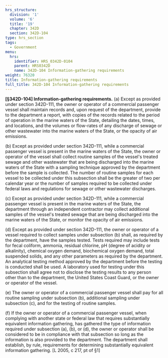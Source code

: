 ```yaml
---
hrs_structure:
  division: '1'
  volume: '6'
  title: '19'
  chapter: 342D
  section: 342D-104
type: hrs_section
tags:
  - Government
menu:
  hrs:
    identifier: HRS_0342D-0104
    parent: HRS0342D
    name: 342D-104 Information-gathering requirements
weight: 76320
title: Information-gathering requirements
full_title: 342D-104 Information-gathering requirements
---
```

**[§342D-104] Information-gathering requirements.** (a) Except as provided under section 342D-111, the owner or operator of a commercial passenger vessel shall maintain records and, upon request of the department, provide to the department a report, with copies of the records related to the period of operation in the marine waters of the State, detailing the dates, times, and locations, and the volumes or flow-rates of any discharge of sewage or other wastewater into the marine waters of the State, or the opacity of air emissions.

(b) Except as provided under section 342D-111, while a commercial passenger vessel is present in the marine waters of the State, the owner or operator of the vessel shall collect routine samples of the vessel's treated sewage and other wastewater that are being discharged into the marine waters of the State with a sampling technique approved by the department before the sample is collected. The number of routine samples for each vessel to be collected under this subsection shall be the greater of two per calendar year or the number of samples required to be collected under federal laws and regulations for sewage or other wastewater discharges.

(c) Except as provided under section 342D-111, while a commercial passenger vessel is present in the marine waters of the State, the department through an independent contractor may collect additional samples of the vessel's treated sewage that are being discharged into the marine waters of the State, or monitor the opacity of air emissions.

(d) Except as provided under section 342D-111, the owner or operator of a vessel required to collect samples under subsection (b) shall, as required by the department, have the samples tested. Tests required may include tests for fecal coliform, ammonia, residual chlorine, pH (degree of acidity or alkalinity), chemical oxygen demand, biochemical oxygen demand, total suspended solids, and any other parameters as required by the department. An analytical testing method approved by the department before the testing is conducted shall be used. A laboratory used for testing under this subsection shall agree not to disclose the testing results to any person other than to the department, the United States Coast Guard, or the owner or operator of the vessel.

(e) The owner or operator of a commercial passenger vessel shall pay for all routine sampling under subsection (b), additional sampling under subsection (c), and for the testing of routine samples.

(f) If the owner or operator of a commercial passenger vessel, when complying with another state or federal law that requires substantially equivalent information gathering, has gathered the type of information required under subsection (a), (b), or (d), the owner or operator shall be considered to be in compliance with that subsection so long as the information is also provided to the department. The department shall establish, by rule, requirements for determining substantially equivalent information gathering. [L 2005, c 217, pt of §1]